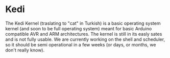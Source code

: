 # Kedi
The Kedi Kernel (traslating to "cat" in Turkish) is a basic operating system kernel (and soon to be full operating system) meant for basic Arduino compatible AVR and ARM architectures. The kernel is still in its easly sates and is not fully usable. We are currently working on the shell and scheduler, so it should be semi operational in a few weeks (or days, or months, we don't really know).
